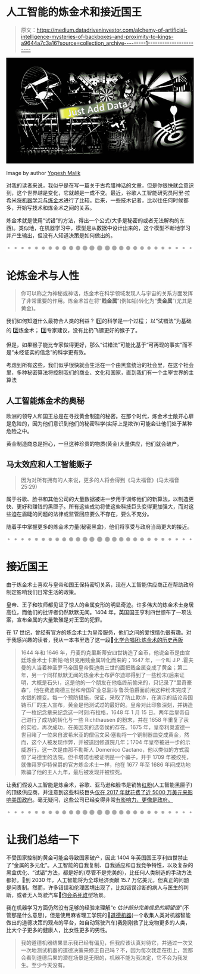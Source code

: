 # 人工智能的炼金术和接近国王

> 原文：<https://medium.datadriveninvestor.com/alchemy-of-artificial-intelligence-mysteries-of-backboxes-and-proximity-to-kings-a9644a7c3a16?source=collection_archive---------1----------------------->

![](img/a77c8acaf65d30c20eb4f76b9c6a8bb4.png)

Image by author [Yogesh Malik](https://medium.com/u/df96de34e75c?source=post_page-----a9644a7c3a16--------------------------------)

对我的读者来说，我似乎是在写一篇关于古希腊神话的文章，但是你很快就会意识到，这个世界越是变化，它就越是一成不变。最近，谷歌人工智能研究员阿里·拉希米[将机器学习与炼金术](https://www.livescience.com/62495-rahimi-machine-learning-ai-alchemy.html)进行了比较。后来，一些技术记者，比以往任何时候都多，开始写技术和炼金术之间的关系。

炼金术就是使用“试错”的方法，得出一个公式(大多是秘密的或者无法解构的东西)。类似地，在机器学习中，模型是从数据中设计出来的，这个模型不断地学习并产生输出，但没有人知道决策是如何做出的。

![](img/0db6f0ede5745a26933e08fef7fd8bf1.png)

# 论炼金术与人性

> 你可以称之为神秘或神话，炼金术在科学领域发现人与宇宙的关系方面发挥了非常重要的作用。炼金术旨在将“**贱金属**”(例如铅)转化为“**贵金属**”(尤其是黄金)。

我们如何知道什么最符合人类的利益？
1️⃣的科学是一个过程；
以“试错法”为基础的 2️⃣炼金术；
3️⃣专家建议，没有比扔飞镖更好的猴子了。

但是，如果猴子能比专家做得更好，那么“试错法”可能比基于“可再现的事实”而不是“未经证实的信念”的科学更有效。

考虑到所有这些，我们似乎很快就会生活在一个由黑盒统治的社会里，在这个社会里，多种秘密算法将控制我们的商业、文化和国家，直到我们有一个主宰世界的主算法

## 人工智能炼金术的奥秘

欧洲的领导人和国王总是在寻找黄金制造的秘密。在那个时代，炼金术士敞开心扉是危险的，因为他们意识到他们的秘密科学(实际上是欺诈)可能会让他们处于某种危险之中。

黄金制造商总是担心，一旦这种珍贵的物质(黄金)大量供应，他们就会破产。

## 马太效应和人工智能贩子

> 因为对所有拥有的人来说，更多的人将会得到《马太福音》(马太福音 25:29)

属于谷歌、脸书和其他公司的大量数据被进一步用于训练他们的新算法，以制造更快、更好和赚钱的黑匣子。所有这些成功将使这些科技巨头变得更加强大，而对这些迫在眉睫的问题的法律或监管回应要么不存在，要么不充分。

随着手中掌握更多的炼金术力量(秘密黑盒)，他们将享受与政府当局更大的接近。

![](img/0db6f0ede5745a26933e08fef7fd8bf1.png)

# 接近国王

由于炼金术士喜欢与皇帝和国王保持密切关系，现在人工智能供应商正在帮助政府制定影响我们日常生活的政策。

皇帝、王子和牧师都见证了惊人的金属变形的明显奇迹。许多伟大的炼金术士身居高位，而他们的批评者仍然默默无闻。1404 年，英国国王亨利四世颁布了一项法案，宣布金属的大量繁殖是对王室的犯罪。

在 17 世纪，曾经有官方的炼金术士为皇帝服务，他们之间的爱恨情仇很有趣。对于我感兴趣的读者，我从一本书里选了这一段🔗[化学合唱团:炼金术的历史再版](https://www.amazon.com/Chemical-Choir-History-Alchemy/dp/144113297X)

> 1644 年和 1646 年，丹麦的克里斯蒂安四世铸造了金币，他说金币是由宫廷炼金术士卡斯帕·哈贝克用贱金属转化而来的；1647 年，一个叫 J.P .霍夫曼的人当着神圣罗马帝国皇帝费迪南三世的面把贱金属变成了黄金；第二年，另一个同样默默无闻的炼金术士布萨尔迪耶得到了一些粉末(后来证明，大概是石头)，这是他的一个朋友在他临终前偷来的，只记录了“里奇豪森”，他在费迪南德三世和帝国矿业总监冯·鲁茨伯爵面前用这种粉末完成了水银的嬗变。每一个预防措施，保证，采取了防止欺诈，在演示的结论帝国铸币厂的主人宣布，黄金是他测试过的最好的。皇帝对此印象深刻，并铸造了一枚纪念章来纪念这一时刻:布拉格，1648 年 1 月 15 日。两年后皇帝自己进行了成功的转化与一些 Richthausen 的粉末，并在 1658 年重复了汞的实验，再次成功，在美因茨的选帝侯的存在。1675 年，皇帝利奥波德一世目睹了一位来自波希米亚的僧侣文采·塞勒将一个铜制器皿变成黄金，然而，这个人被发现作弊，并被送回修道院几年；1704 年皇帝被进一步的示威游行，这一次是由那不勒斯人 Domenico Cactano，他以类似的方式震惊了马德里的法院。但卡塔诺也被证明是一个骗子，并于 1709 年被绞死，就像拜罗伊特侯爵的官方炼金术士一样，他在 1677 年至 1686 年间成功地欺骗了他的主人九年，最后被发现并被绞死。

让我们假设人工智能是炼金术，谷歌、亚马逊和脸书是销售[红粉](https://www.amazon.com/Red-Science-Colour-Spike-Bucklow/dp/1780235917)(人工智能黑匣子)的顶级供应商，并注意到这些科技巨头[仅在 2017 年就花费了近 5000 万美元来影响美国政府](https://www.recode.net/2018/1/23/16919424/apple-amazon-facebook-google-uber-trump-white-house-lobbying-immigration-russia)。毫无疑问，这些公司已经变得非常[有影响力，更像是政府。](https://www.npr.org/2017/10/26/560136311/how-5-tech-giants-have-become-more-like-governments-than-companies)

![](img/0db6f0ede5745a26933e08fef7fd8bf1.png)

# 让我们总结一下

不受国家控制的黄金可能会导致国家破产，因此 1404 年英国国王亨利四世禁止了“金属的多元化”。人工智能的自我复制、自我适应和自我竞争特性，以及复杂的黑盒优化、“试错”方法，都是好的(尽管不是完美的)，比任何人类制造的手动方法都好。🔗到 2030 年，人工智能将为全球经济贡献 15.7 万亿美元，但真正的问题是问责制。然而，许多错误和伦理困境出现了，比如错误诊断的病人与医生的判断，或者无人驾驶汽车🔗[你会杀死谁](https://www.theverge.com/2016/8/9/12412190/moral-machine-trolley-problem-self-driving-car)型场景。

我在机器学习方面仍然没有足够的经验来理解“e *估计部分完美信息的期望值*”(不管那是什么意思)，但是使用麻省理工学院的🔗[道德机器](http://moralmachine.mit.edu/)(一个收集人类对机器智能做出的道德决策的观点的平台，如自动驾驶汽车)我刚刚救了比宠物更多的人类，比大个子更多的健康人，比女性更多的男性。

> 我的道德机器结果显示我已经有偏见，但我应该认真对待它，并通过一次又一次地测试机器的道德决策来修正自己吗？不，因为每次我走在街上，我都会看到道德后果的潜在场景是无限的，机器不能为我决定，它不会为我发生。至少今天没有。